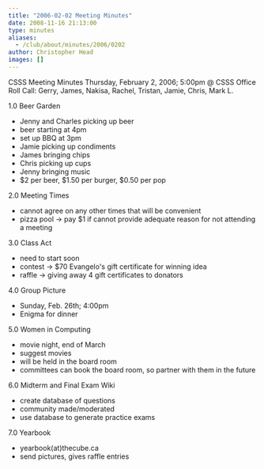 ```yaml
---
title: "2006-02-02 Meeting Minutes"
date: 2008-11-16 21:13:00
type: minutes
aliases:
  - /club/about/minutes/2006/0202
author: Christopher Head
images: []
---
```


CSSS Meeting Minutes
Thursday, February 2, 2006; 5:00pm @ CSSS Office
Roll Call: Gerry, James, Nakisa, Rachel, Tristan, Jamie, Chris, Mark L.

1.0 Beer Garden

*   Jenny and Charles picking up beer
*   beer starting at 4pm
*   set up BBQ at 3pm
*   Jamie picking up condiments
*   James bringing chips
*   Chris picking up cups
*   Jenny bringing music
*   $2 per beer, $1.50 per burger, $0.50 per pop

2.0 Meeting Times

*   cannot agree on any other times that will be convenient
*   pizza pool -> pay $1 if cannot provide adequate reason for not attending a meeting

3.0 Class Act

*   need to start soon
*   contest -> $70 Evangelo's gift certificate for winning idea
*   raffle -> giving away 4 gift certificates to donators

4.0 Group Picture

*   Sunday, Feb. 26th; 4:00pm
*   Enigma for dinner

5.0 Women in Computing

*   movie night, end of March
*   suggest movies
*   will be held in the board room
*   committees can book the board room, so partner with them in the future

6.0 Midterm and Final Exam Wiki

*   create database of questions
*   community made/moderated
*   use database to generate practice exams

7.0 Yearbook

*   yearbook(at)thecube.ca
*   send pictures, gives raffle entries
